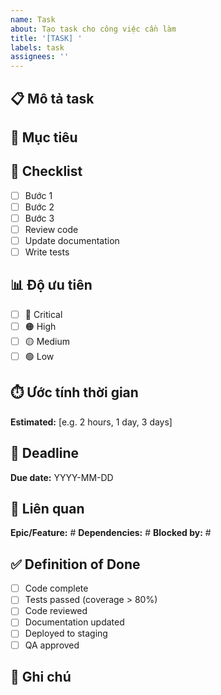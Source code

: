 ```yaml
---
name: Task
about: Tạo task cho công việc cần làm
title: '[TASK] '
labels: task
assignees: ''
---
```


## 📋 Mô tả task
<!-- Mô tả rõ ràng công việc cần làm -->

## 🎯 Mục tiêu
<!-- Kết quả mong muốn khi hoàn thành task -->

## 📝 Checklist
- [ ] Bước 1
- [ ] Bước 2
- [ ] Bước 3
- [ ] Review code
- [ ] Update documentation
- [ ] Write tests

## 📊 Độ ưu tiên
- [ ] 🔴 Critical
- [ ] 🟠 High
- [ ] 🟡 Medium
- [ ] 🟢 Low

## ⏱️ Ước tính thời gian
**Estimated:** [e.g. 2 hours, 1 day, 3 days]

## 📅 Deadline
**Due date:** YYYY-MM-DD

## 🔗 Liên quan
**Epic/Feature:** #
**Dependencies:** #
**Blocked by:** #

## ✅ Definition of Done
- [ ] Code complete
- [ ] Tests passed (coverage > 80%)
- [ ] Code reviewed
- [ ] Documentation updated
- [ ] Deployed to staging
- [ ] QA approved

## 📝 Ghi chú
<!-- Thông tin bổ sung -->
